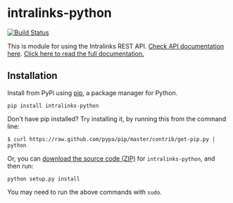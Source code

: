 # intralinks-python

[![Build Status](https://travis-ci.org/delciotorres/intralinks.svg?branch=master)](https://travis-ci.org/delciotorres/intralinks)


This is module for using the Intralinks REST API. [Check API documentation here](http://developers.intralinks.com/ "Intralinks API Developer Portal").
[Click here to read the full documentation.](http://intralinks.readthedocs.org/en/latest/ "Intralinks
Python library documentation")

## Installation

Install from PyPi using [pip](http://www.pip-installer.org/en/latest/), a
package manager for Python.

    pip install intralinks-python

Don't have pip installed? Try installing it, by running this from the command
line:

    $ curl https://raw.github.com/pypa/pip/master/contrib/get-pip.py | python

Or, you can [download the source code
(ZIP)](https://github.com/delciotorres/intralinks/zipball/master "intralinks
source code") for `intralinks-python`, and then run:

    python setup.py install

You may need to run the above commands with `sudo`.
